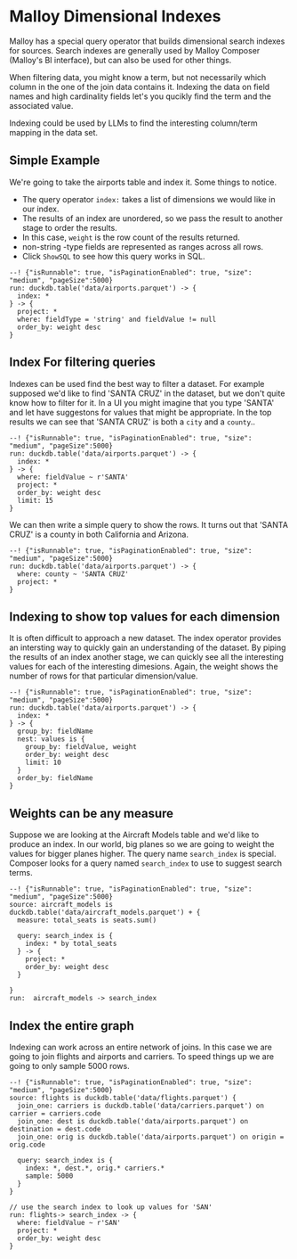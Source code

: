 # Malloy Dimensional Indexes
Malloy has a special query operator that builds dimensional search indexes for sources.  Search indexes are generally used by Malloy Composer (Malloy's BI interface), but can also be used for other things.

When filtering data, you might know a term, but not necessarily which column in the one of the join data contains it.  Indexing the data on field names and high cardinality fields let's you qucikly find the term and the associated value.

Indexing could be used by LLMs to find the interesting column/term mapping in the data set.

## Simple Example
We're going to take the airports table and index it.  Some things to notice.

* The query operator `index:` takes a list of dimensions we would like in our index.  
* The results of an index are unordered, so we pass the result to another stage to order the results.  
* In this case, `weight` is the row count of the results returned.  
* non-string -type fields are represented as ranges across all rows.
* Click `ShowSQL` to see how this query works in SQL.

```malloy
--! {"isRunnable": true, "isPaginationEnabled": true, "size": "medium", "pageSize":5000}
run: duckdb.table('data/airports.parquet') -> {
  index: *
} -> {
  project: *
  where: fieldType = 'string' and fieldValue != null
  order_by: weight desc
}
```

## Index For filtering queries

Indexes can be used find the best way to filter a dataset.  For example supposed we'd like to find 'SANTA CRUZ' in the dataset, but we don't quite know how to filter for it.  In a UI you might imagine that you type 'SANTA' and let have suggestons for values that might be appropriate.  In the top results we can see that 'SANTA CRUZ' is both a `city` and a `county`..

```malloy
--! {"isRunnable": true, "isPaginationEnabled": true, "size": "medium", "pageSize":5000}
run: duckdb.table('data/airports.parquet') -> {
  index: *
} -> {
  where: fieldValue ~ r'SANTA'
  project: *
  order_by: weight desc
  limit: 15
}
```

We can then write a simple query to show the rows.  It turns out that 'SANTA CRUZ' is a county in both California and Arizona.

```malloy
--! {"isRunnable": true, "isPaginationEnabled": true, "size": "medium", "pageSize":5000}
run: duckdb.table('data/airports.parquet') -> {
  where: county ~ 'SANTA CRUZ'
  project: *
}
```

## Indexing to show top values for each dimension
It is often difficult to approach a new dataset.  The index operator provides an intersting way to quickly gain an understanding of the dataset.  By piping the results of an index another stage, we can quickly see all the interesting values for each of the interesting dimesions.  Again, the weight shows the number of rows for that particular dimension/value.

```malloy
--! {"isRunnable": true, "isPaginationEnabled": true, "size": "medium", "pageSize":5000}
run: duckdb.table('data/airports.parquet') -> {
  index: *
} -> {
  group_by: fieldName
  nest: values is {
    group_by: fieldValue, weight
    order_by: weight desc
    limit: 10
  }
  order_by: fieldName
}
```

## Weights can be any measure
Suppose we are looking at the Aircraft Models table and we'd like to produce an index.  In our world, big planes so we are going to weight the values for bigger planes higher.  The query name `search_index` is special.  Composer looks for a query named `search_index` to use to suggest search terms.

```malloy
--! {"isRunnable": true, "isPaginationEnabled": true, "size": "medium", "pageSize":5000}
source: aircraft_models is duckdb.table('data/aircraft_models.parquet') + {
  measure: total_seats is seats.sum()

  query: search_index is {
    index: * by total_seats
  } -> {
    project: *
    order_by: weight desc
  }

}
run:  aircraft_models -> search_index 
```

## Index the entire graph
Indexing can work across an entire network of joins.  In this case we are going to join flights and airports and carriers.  To speed things up we are going to only sample 5000 rows.

```malloy
--! {"isRunnable": true, "isPaginationEnabled": true, "size": "medium", "pageSize":5000}
source: flights is duckdb.table('data/flights.parquet') {
  join_one: carriers is duckdb.table('data/carriers.parquet') on carrier = carriers.code
  join_one: dest is duckdb.table('data/airports.parquet') on destination = dest.code
  join_one: orig is duckdb.table('data/airports.parquet') on origin = orig.code

  query: search_index is {
    index: *, dest.*, orig.* carriers.*
    sample: 5000
  }
}

// use the search index to look up values for 'SAN'
run: flights-> search_index -> {
  where: fieldValue ~ r'SAN'
  project: *
  order_by: weight desc
}
```

